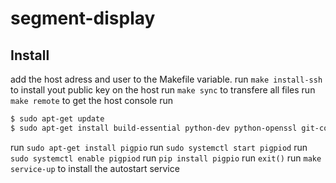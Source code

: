 # segment-display

## Install

add the host adress and user to the Makefile variable.
run `make install-ssh` to install yout public key on the host
run `make sync` to transfere all files
run `make remote` to get the host console
run
```bash
$ sudo apt-get update
$ sudo apt-get install build-essential python-dev python-openssl git-core
```
run `sudo apt-get install pigpio`
run `sudo systemctl start pigpiod`
run `sudo systemctl enable pigpiod`
run `pip install pigpio`
run `exit()`
run `make service-up` to install the autostart service